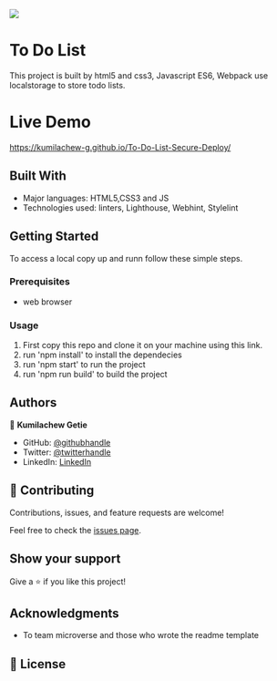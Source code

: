 ![](https://img.shields.io/badge/Microverse-blueviolet)

# To Do List

This project is built by html5 and css3, Javascript ES6, Webpack use localstorage to store todo lists.

# Live Demo
https://kumilachew-g.github.io/To-Do-List-Secure-Deploy/

## Built With

- Major languages: HTML5,CSS3 and JS
- Technologies used: linters, Lighthouse, Webhint, Stylelint

## Getting Started

To access a local copy up and runn follow these simple steps.

### Prerequisites

- web browser

### Usage

1. First copy this repo and clone it on your machine using this link.
2. run 'npm install' to install the dependecies
3. run 'npm start' to run the project
4. run 'npm run build' to build the project

## Authors

👤 **Kumilachew Getie**

- GitHub: [@githubhandle](https://github.com/Kumilachew-g/)
- Twitter: [@twitterhandle](https://twitter.com/Getie_Haddis)
- LinkedIn: [LinkedIn](https://www.linkedin.com/in/kumilachew-getie-0356bb157/)

## 🤝 Contributing

Contributions, issues, and feature requests are welcome!

Feel free to check the [issues page](https://github.com/Kumilachew-g/To-Do-List/issues).

## Show your support

Give a ⭐ if you like this project!

## Acknowledgments

- To team microverse and those who wrote the readme template

## 📝 License
